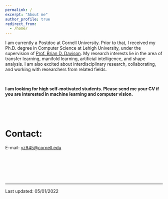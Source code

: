 ```yaml
---
permalink: /
excerpt: "About me"
author_profile: true
redirect_from: 
  - /home/
---
```


I am currently a Postdoc at Cornell University. Prior to that, I received my Ph.D. degree in Computer Science at Lehigh University, under the supervision of  [Prof. Brian D. Davison](http://www.cse.lehigh.edu/~brian/). My research interests lie in the area of transfer learning, manifold learning, artificial intelligence, and shape analysis. I am also excited about interdisciplinary research, collaborating, and working with researchers from related fields.

<p> &ensp;</p>

**I am looking for high self-motivated students. Please send me your CV if you are interested in machine learning and computer vision.**


<p> &ensp;</p>
<p> &ensp;</p>

Contact:
======

E-mail: yz945@cornell.edu


<p> &ensp;</p>
<p> &ensp;</p>
<p> &ensp;</p>



---
Last updated: 05/01/2022
